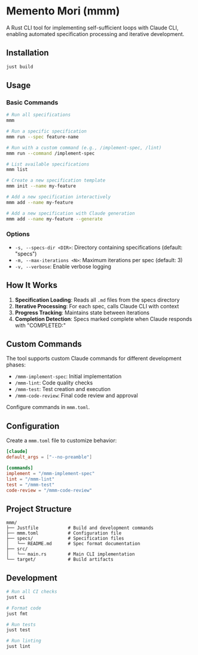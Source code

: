 # Memento Mori (mmm)

A Rust CLI tool for implementing self-sufficient loops with Claude CLI, enabling automated specification processing and iterative development.

## Installation

```bash
just build
```

## Usage

### Basic Commands

```bash
# Run all specifications
mmm

# Run a specific specification
mmm run --spec feature-name

# Run with a custom command (e.g., /implement-spec, /lint)
mmm run --command /implement-spec

# List available specifications
mmm list

# Create a new specification template
mmm init --name my-feature

# Add a new specification interactively
mmm add --name my-feature

# Add a new specification with Claude generation
mmm add --name my-feature --generate
```

### Options

- `-s, --specs-dir <DIR>`: Directory containing specifications (default: "specs")
- `-m, --max-iterations <N>`: Maximum iterations per spec (default: 3)
- `-v, --verbose`: Enable verbose logging

## How It Works

1. **Specification Loading**: Reads all `.md` files from the specs directory
2. **Iterative Processing**: For each spec, calls Claude CLI with context
3. **Progress Tracking**: Maintains state between iterations
4. **Completion Detection**: Specs marked complete when Claude responds with "COMPLETED:"

## Custom Commands

The tool supports custom Claude commands for different development phases:

- `/mmm-implement-spec`: Initial implementation
- `/mmm-lint`: Code quality checks
- `/mmm-test`: Test creation and execution
- `/mmm-code-review`: Final code review and approval

Configure commands in `mmm.toml`.

## Configuration

Create a `mmm.toml` file to customize behavior:

```toml
[claude]
default_args = ["--no-preamble"]

[commands]
implement = "/mmm-implement-spec"
lint = "/mmm-lint"
test = "/mmm-test"
code-review = "/mmm-code-review"
```

## Project Structure

```
mmm/
├── Justfile           # Build and development commands
├── mmm.toml           # Configuration file
├── specs/             # Specification files
│   └── README.md      # Spec format documentation
├── src/
│   └── main.rs        # Main CLI implementation
└── target/            # Build artifacts
```

## Development

```bash
# Run all CI checks
just ci

# Format code
just fmt

# Run tests
just test

# Run linting
just lint
```